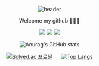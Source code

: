 <div align="center">

  ![header](https://capsule-render.vercel.app/api?type=slice&text=sumlnsu&color=timeGradient&height=200&animation=fadeIn&desc=RecSys%20AI%20Engineer&fontSize=64&descSize=24&rotate=13&fontAlign=80&fontAlignY=39&descAlign=51&descAlignY=43)
</div>

<div align="center">
  <p style"> Welcome my github 🙋🏻‍♂️</p>
</div>

<div align="center">
  <a href="https://velog.io/@smo1621" target="_blank"><img src="https://img.shields.io/badge/Velog-20C997?style=flat-square&logo=Velog&logoColor=white"/></a>
  <a href="https://www.linkedin.com/in/sumin-kim-382ba1280" target="_blank"><img src="https://img.shields.io/badge/LinkedIn-0A66C2?style=flat-square&logo=LinkedIn&logoColor=white"/></a>
  <a href="https://www.instagram.com/sumlnsu/" target="_blank"><img src="https://img.shields.io/badge/Instagram-E4405F?style=flat-square&logo=Instagram&logoColor=white"/></a>
</div>


<div align="center">
  
 ![Anurag's GitHub stats](https://github-readme-stats.vercel.app/api?username=sumlnsu&show_icons=true&theme=blue-green)
</div>

<div align="center">
  
[![Solved.ac
프로필](http://mazassumnida.wtf/api/generate_badge?boj={smo1621})](https://solved.ac/{smo1621}) &nbsp; &nbsp;&nbsp;
[![Top Langs](https://github-readme-stats.vercel.app/api/top-langs/?username=sumlnsu&layout=compact)](https://github.com/anuraghazra/github-readme-stats)
</div>
